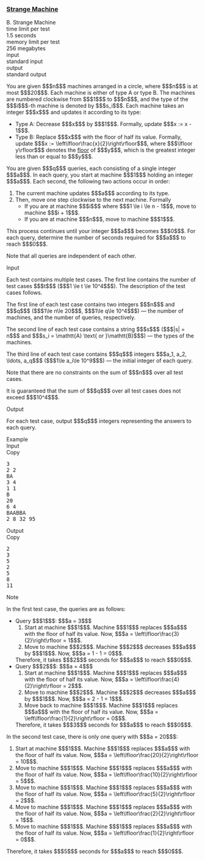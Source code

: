 <h3><a href="https://codeforces.com/contest/2156/problem/B" target="_blank" rel="noopener noreferrer">Strange Machine</a></h3>

<div class="header"><div class="title">B. Strange Machine</div><div class="time-limit"><div class="property-title">time limit per test</div>1.5 seconds</div><div class="memory-limit"><div class="property-title">memory limit per test</div>256 megabytes</div><div class="input-file input-standard"><div class="property-title">input</div>standard input</div><div class="output-file output-standard"><div class="property-title">output</div>standard output</div></div><div><p>   </p><p>You are given $$$n$$$ machines arranged in a circle, where $$$n$$$ is at most $$$20$$$. Each machine is either of type <span class="tex-font-style-tt">A</span> or type <span class="tex-font-style-tt">B</span>. The machines are numbered clockwise from $$$1$$$ to $$$n$$$, and the type of the $$$i$$$-th machine is denoted by $$$s_i$$$. Each machine takes an integer $$$x$$$ and updates it according to its type:</p><ul> <li> Type <span class="tex-font-style-tt">A</span>: Decrease $$$x$$$ by $$$1$$$. Formally, update $$$x := x - 1$$$. </li><li> Type <span class="tex-font-style-tt">B</span>: Replace $$$x$$$ with the floor of half its value. Formally, update $$$x := \left\lfloor\frac{x}{2}\right\rfloor$$$, where $$$\lfloor y\rfloor$$$ denotes the <a href="https://en.wikipedia.org/wiki/Floor_and_ceiling_functions">floor</a> of $$$y$$$, which is the greatest integer less than or equal to $$$y$$$.  </li></ul><p>You are given $$$q$$$ queries, each consisting of a single integer $$$a$$$. In each query, you start at machine $$$1$$$ holding an integer $$$a$$$. Each second, the following two actions occur in order:</p><ol> <li> The current machine updates $$$a$$$ according to its type. </li><li> Then, move one step clockwise to the next machine. Formally <ul> <li> If you are at machine $$$i$$$ where $$$1 \le i \le n - 1$$$, move to machine $$$i + 1$$$. </li><li> If you are at machine $$$n$$$, move to machine $$$1$$$. </li></ul> </li></ol><p>This process continues until your integer $$$a$$$ becomes $$$0$$$. For each query, determine the number of seconds required for $$$a$$$ to reach $$$0$$$.</p><p>Note that all queries are independent of each other.</p></div><div class="input-specification"><div class="section-title">Input</div><p>Each test contains multiple test cases. The first line contains the number of test cases $$$t$$$ ($$$1 \le t \le 10^4$$$). The description of the test cases follows. </p><p>The first line of each test case contains two integers $$$n$$$ and $$$q$$$ ($$$1\le n\le 20$$$, $$$1\le q\le 10^4$$$) — the number of machines, and the number of queries, respectively.</p><p>The second line of each test case contains a string $$$s$$$ ($$$|s| = n$$$ and $$$s_i = \mathtt{A} \text{ or }\mathtt{B}$$$) — the types of the machines.</p><p>The third line of each test case contains $$$q$$$ integers $$$a_1, a_2, \ldots, a_q$$$ ($$$1\le a_i\le 10^9$$$) — the initial integer of each query.</p><p>Note that there are no constraints on the sum of $$$n$$$ over all test cases. </p><p>It is guaranteed that the sum of $$$q$$$ over all test cases does not exceed $$$10^4$$$. </p></div><div class="output-specification"><div class="section-title">Output</div><p>For each test case, output $$$q$$$ integers representing the answers to each query.</p></div><div class="sample-tests"><div class="section-title">Example</div><div class="sample-test"><div class="input"><div class="title">Input<div title="Copy" data-clipboard-target="#id0041371491912230407" id="id0042471578758822637" class="input-output-copier">Copy</div></div><pre id="id0041371491912230407"><div class="test-example-line test-example-line-even test-example-line-0">3</div><div class="test-example-line test-example-line-odd test-example-line-1">2 2</div><div class="test-example-line test-example-line-odd test-example-line-1">BA</div><div class="test-example-line test-example-line-odd test-example-line-1">3 4</div><div class="test-example-line test-example-line-even test-example-line-2">1 1</div><div class="test-example-line test-example-line-even test-example-line-2">B</div><div class="test-example-line test-example-line-even test-example-line-2">20</div><div class="test-example-line test-example-line-odd test-example-line-3">6 4</div><div class="test-example-line test-example-line-odd test-example-line-3">BAABBA</div><div class="test-example-line test-example-line-odd test-example-line-3">2 8 32 95</div></pre></div><div class="output"><div class="title">Output<div title="Copy" data-clipboard-target="#id007004838837347038" id="id009314441911911496" class="input-output-copier">Copy</div></div><pre id="id007004838837347038"><div class="test-example-line test-example-line-odd test-example-line-1">2</div><div class="test-example-line test-example-line-odd test-example-line-1">3</div><div class="test-example-line test-example-line-even test-example-line-2">5</div><div class="test-example-line test-example-line-odd test-example-line-3">2</div><div class="test-example-line test-example-line-odd test-example-line-3">5</div><div class="test-example-line test-example-line-odd test-example-line-3">8</div><div class="test-example-line test-example-line-odd test-example-line-3">11</div></pre></div></div></div><div class="note"><div class="section-title">Note</div><p>In the first test case, the queries are as follows:</p><ul> <li> Query $$$1$$$: $$$a = 3$$$ <ol> <li> Start at machine $$$1$$$. Machine $$$1$$$ replaces $$$a$$$ with the floor of half its value. Now, $$$a = \left\lfloor\frac{3}{2}\right\rfloor = 1$$$. </li><li> Move to machine $$$2$$$. Machine $$$2$$$ decreases $$$a$$$ by $$$1$$$. Now, $$$a = 1 - 1 = 0$$$. </li></ol> Therefore, it takes $$$2$$$ seconds for $$$a$$$ to reach $$$0$$$.</li><li> Query $$$2$$$: $$$a = 4$$$ <ol> <li> Start at machine $$$1$$$. Machine $$$1$$$ replaces $$$a$$$ with the floor of half its value. Now, $$$a = \left\lfloor\frac{4}{2}\right\rfloor = 2$$$. </li><li> Move to machine $$$2$$$. Machine $$$2$$$ decreases $$$a$$$ by $$$1$$$. Now, $$$a = 2 - 1 = 1$$$. </li><li> Move back to machine $$$1$$$. Machine $$$1$$$ replaces $$$a$$$ with the floor of half its value. Now, $$$a = \left\lfloor\frac{1}{2}\right\rfloor = 0$$$. </li></ol> Therefore, it takes $$$3$$$ seconds for $$$a$$$ to reach $$$0$$$. </li></ul><p>In the second test case, there is only one query with $$$a = 20$$$:</p><ol> <li> Start at machine $$$1$$$. Machine $$$1$$$ replaces $$$a$$$ with the floor of half its value. Now, $$$a = \left\lfloor\frac{20}{2}\right\rfloor = 10$$$. </li><li> Move to machine $$$1$$$. Machine $$$1$$$ replaces $$$a$$$ with the floor of half its value. Now, $$$a = \left\lfloor\frac{10}{2}\right\rfloor = 5$$$. </li><li> Move to machine $$$1$$$. Machine $$$1$$$ replaces $$$a$$$ with the floor of half its value. Now, $$$a = \left\lfloor\frac{5}{2}\right\rfloor = 2$$$. </li><li> Move to machine $$$1$$$. Machine $$$1$$$ replaces $$$a$$$ with the floor of half its value. Now, $$$a = \left\lfloor\frac{2}{2}\right\rfloor = 1$$$. </li><li> Move to machine $$$1$$$. Machine $$$1$$$ replaces $$$a$$$ with the floor of half its value. Now, $$$a = \left\lfloor\frac{1}{2}\right\rfloor = 0$$$. </li></ol><p>Therefore, it takes $$$5$$$ seconds for $$$a$$$ to reach $$$0$$$.</p></div>